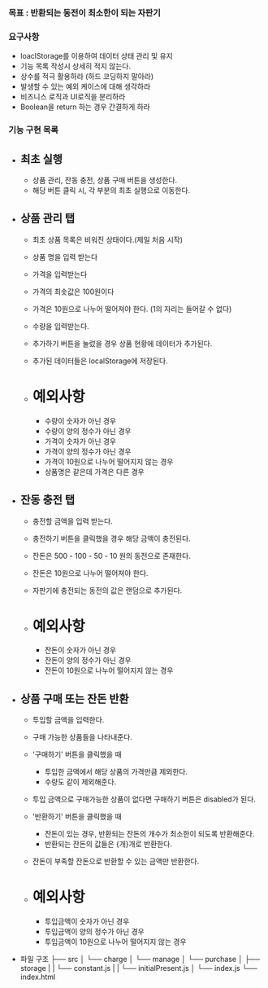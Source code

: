 ### 목표 : 반환되는 동전이 최소한이 되는 자판기

### 요구사항

-   loaclStorage를 이용하여 데이터 상태 관리 및 유지
-   기능 목록 작성시 상세히 적지 않는다.
-   상수를 적극 활용하라 (하드 코딩하지 말아라)
-   발생할 수 있는 예외 케이스에 대해 생각하라
-   비즈니스 로직과 UI로직을 분리하라
-   Boolean을 return 하는 경우 간결하게 하라

### 기능 구현 목록

-   ## 최초 실행

    -   상품 관리, 잔동 충전, 상품 구매 버튼을 생성한다.
    -   해당 버튼 클릭 시, 각 부분의 최초 실행으로 이동한다.

-   ## 상품 관리 탭

    -   최초 상품 목록은 비워진 상태이다.(제일 처음 시작)
    -   상품 명을 입력 받는다
    -   가격을 입력받는다
    -   가격의 최솟값은 100원이다
    -   가격은 10원으로 나누어 떨어져야 한다. (1의 자리는 들어갈 수 없다)
    -   수량을 입력받는다.
    -   추가하기 버튼을 눌렀을 경우 상품 현황에 데이터가 추가된다.
    -   추가된 데이터들은 localStorage에 저장된다.

    -   # 예외사항
        -   수량이 숫자가 아닌 경우
        -   수량이 양의 정수가 아닌 경우
        -   가격이 숫자가 아닌 경우
        -   가격이 양의 정수가 아닌 경우
        -   가격이 10원으로 나누어 떨어지지 않는 경우
        -   상품명은 같은데 가격은 다른 경우

-   ## 잔동 충전 탭

    -   충전할 금액을 입력 받는다.
    -   충전하기 버튼을 클릭했을 경우 해당 금액이 충전된다.
    -   잔돈은 500 - 100 - 50 - 10 원의 동전으로 존재한다.
    -   잔돈은 10원으로 나누어 떨어져야 한다.
    -   자판기에 충전되는 동전의 값은 랜덤으로 추가된다.

    -   # 예외사항
        -   잔돈이 숫자가 아닌 경우
        -   잔돈이 양의 정수가 아닌 경우
        -   잔돈이 10원으로 나누어 떨어지지 않는 경우

-   ## 상품 구매 또는 잔돈 반환

    -   투입할 금액을 입력한다.
    -   구매 가능한 상품들을 나타내준다.
    -   '구매하기' 버튼을 클릭했을 때
        -   투입한 금액에서 해당 상품의 가격만큼 제외한다.
        -   수량도 같이 제외해준다.
    -   투입 금액으로 구매가능한 상품이 없다면 구매하기 버튼은 disabled가 된다.
    -   '반환하기' 버튼을 클릭했을 때
        -   잔돈이 있는 경우, 반환되는 잔돈의 개수가 최소한이 되도록 반환해준다.
        -   반환되는 잔돈의 값들은 {개}개로 반환한다.
    -   잔돈이 부족할 잔돈으로 반환할 수 있는 금액만 반환한다.

    -   # 예외사항
        -   투입금액이 숫자가 아닌 경우
        -   투입금액이 양의 정수가 아닌 경우
        -   투입금액이 10원으로 나누어 떨어지지 않는 경우

-   파일 구조
    ├── src
    │ └── charge
    │ └── manage
    │ └── purchase
    │ ├── storage
    | | └── constant.js
    | | └── initialPresent.js
    │ └── index.js
    └── index.html
